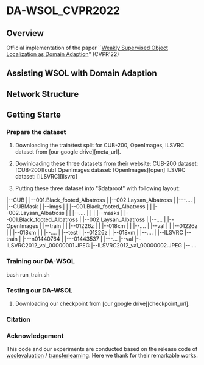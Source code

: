 # DA-WSOL_CVPR2022

## Overview
Official implementation of the paper  ``[Weakly Supervised Object Localization as Domain Adaption][paper_url]" (CVPR'22) 

## Assisting WSOL with Domain Adaption

## Network Structure

## Getting Starte

### Prepare the dataset

1. Downloading the train/test split for CUB-200, OpenImages, ILSVRC dataset from [our google drive][meta_url]. 

2. Dowinloading these three datasets from their website: 
     CUB-200 dataset: [CUB-200][cub]
     OpenImages dataset: [OpenImages][open]
     ILSVRC dataset: [ILSVRC][ilsvrc]

3. Putting these three dataset into "$dataroot" with following layout:

|--CUB <enter>
|    |--001.Black_footed_Albatross<enter>
|    |--002.Laysan_Albatross<enter>
|    |---....<enter>
|    <enter>
|--CUBMask<enter>
|    |--imgs<enter>
|    |  |--001.Black_footed_Albatross<enter>
|    |  |--002.Laysan_Albatross<enter>
|    |  |--....<enter>
|    |<enter>
|    |--masks<enter>
|       |--001.Black_footed_Albatross<enter>
|       |--002.Laysan_Albatross<enter>
|       |--....<enter>
|  <enter>
|--OpenImages<enter>
|   |--train<enter>
|   |   |--01226z<enter>
|   |   |--018xm<enter>
|   |   |--....<enter>
|   |--val<enter>
|   |   |--01226z<enter>
|   |   |--018xm<enter>
|   |   |--....<enter>
|   |--test<enter>
|       |--01226z<enter>
|       |--018xm<enter>
|       |--....<enter>
|   <enter>
|--ILSVRC<enter>
    |--train<enter>
    |   |---n01440764<enter>
    |   |---01443537<enter>
    |   |---...<enter>
    |--val
        |--ILSVRC2012_val_00000001.JPEG<enter>
        |--ILSVRC2012_val_00000002.JPEG<enter>
        |--....<enter>

### Training our DA-WSOL

bash run_train.sh

### Testing our DA-WSOL

1. Downloading our checkpoint from [our google drive][checkpoint_url]. 


### Citation


### Acknowledgement
This code and our experiments are conducted based on the release code of [wsolevaluation][EVAL_url] / [transferlearning][tl_url]. Here we thank for their remarkable works.

[EVAL_url]: https://github.com/clovaai/wsolevaluation
[tl_url]: https://github.com/jindongwang/transferlearning


[paper_url]: https://arxiv.org/abs/2203.01714

